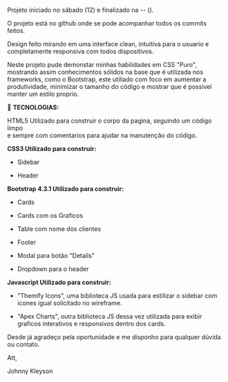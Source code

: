 Projeto iniciado no sábado (12) e finalizado na -- ().

O projeto está no github onde se pode acompanhar todos os commits feitos. 

Design feito mirando em uma interface clean, intuitiva para o usuario e completamente responsiva com todos dispositivos.

Neste projeto pude demonstar minhas habilidades em CSS "Puro", mostrando assim conhecimentos sólidos na base que é
utilizada nos frameworks, como o Bootstrap, este utiliado com foco em aumentar a produtividade, minimizar o tamanho do código 
e mostrar que é possivel manter um estilo proprio.

:rocket: **TECNOLOGIAS:**

HTML5 Utilizado para construir o corpo da pagina, seguindo um código limpo <BR>
e sempre com comentarios para ajudar na manutenção do código.


 **CSS3 Utilizado para construir:**
 
- Sidebar

- Header

**Bootstrap 4.3.1 Utilizado para construir:**
- Cards

- Cards com os Graficos

- Table com nome dos clientes

- Footer

- Modal para botão "Details"

- Dropdown para o header

**Javascript Utilizado para construir:**

- "Themify Icons", uma biblioteca JS usada para estilizar 
o sidebar com icones igual solicitado no wireframe.

- "Apex Charts", outra biblioteca JS dessa vez utilizada para exibir 
graficos interativos e responsivos dentro dos cards.



Desde já agradeço pela oportunidade e me disponho para qualquer dúvida ou contato.

Att,

Johnny Kleyson
